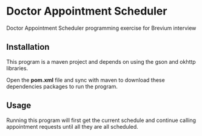 # Doctor Appointment Scheduler
Doctor Appointment Scheduler programming exercise for Brevium interview

## Installation

This program is a maven project and depends on using the gson and okhttp libraries. 

Open the **pom.xml** file and sync with maven to download these dependencies packages to run the program.

## Usage

Running this program will first get the current schedule and continue calling appointment requests until all they are all scheduled.

